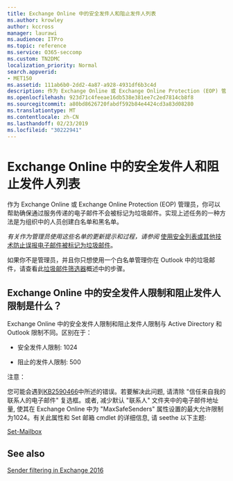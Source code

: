 ```yaml
---
title: Exchange Online 中的安全发件人和阻止发件人列表
ms.author: krowley
author: kccross
manager: laurawi
ms.audience: ITPro
ms.topic: reference
ms.service: O365-seccomp
ms.custom: TN2DMC
localization_priority: Normal
search.appverid:
- MET150
ms.assetid: 111ab6b0-2dd2-4a87-a928-4931df6b3c4d
description: 作为 Exchange Online 或 Exchange Online Protection (EOP) 管理员，你可以帮助确保通过服务传递的电子邮件不会被标记为垃圾邮件。实现上述任务的一种方法是为组织中的人员创建白名单和黑名单。
ms.openlocfilehash: 923d71c4feeae16db538e381ee7c2ed7814cb8f8
ms.sourcegitcommit: a80bd8626720fabdf592b84e4424cd3a83d08280
ms.translationtype: MT
ms.contentlocale: zh-CN
ms.lasthandoff: 02/23/2019
ms.locfileid: "30222941"
---
```

# <a name="safe-sender-and-blocked-sender-lists-in-exchange-online"></a>Exchange Online 中的安全发件人和阻止发件人列表

作为 Exchange Online 或 Exchange Online Protection (EOP) 管理员，你可以帮助确保通过服务传递的电子邮件不会被标记为垃圾邮件。实现上述任务的一种方法是为组织中的人员创建白名单和黑名单。 
  
 *有关作为管理员使用这些名单的更新提示和过程，请参阅* [使用安全列表或其他技术防止误报电子邮件被标记为垃圾邮件](https://go.microsoft.com/fwlink/p/?LinkID=534224)。 
  
如果你不是管理员，并且你只想使用一个白名单管理你在 Outlook 中的垃圾邮件，请查看此[垃圾邮件筛选器](https://go.microsoft.com/fwlink/?LinkId=817222)概述中的步骤。 
  
## <a name="what-is-the-safe-and-blocked-sender-limits-in-exchange-online"></a>Exchange Online 中的安全发件人限制和阻止发件人限制是什么？

Exchange Online 中的安全发件人限制和阻止发件人限制与 Active Directory 和 Outlook 限制不同。区别在于：
  
- 安全发件人限制: 1024
    
- 阻止的发件人限制: 500
    
注意：
  
您可能会遇到[KB2590466](https://support.microsoft.com/help/2590466/you-receive-the-error-junk-e-mail-validation-error-in-outlook-web-app)中所述的错误。若要解决此问题, 请清除 "信任来自我的联系人的电子邮件" 复选框。或者, 减少默认 "联系人" 文件夹中的电子邮件地址量, 使其在 Exchange Online 中为 "MaxSafeSenders" 属性设置的最大允许限制为1024。有关此属性和 Set 邮箱 cmdlet 的详细信息, 请 seethe 以下主题:
  
[Set-Mailbox](https://docs.microsoft.com/powershell/module/exchange/mailboxes/Set-Mailbox)
  
## <a name="see-also"></a>See also

[Sender filtering in Exchange 2016](http://technet.microsoft.com/library/b833f864-ff10-46a0-a653-28fb9ba30896.aspx)

